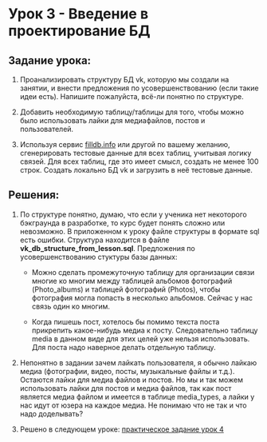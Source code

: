 # Урок 3 - Введение в проектирование БД

## Задание урока:
1. Проанализировать структуру БД vk, которую мы создали на занятии, и внести предложения по усовершенствованию (если такие идеи есть). Напишите пожалуйста, всё-ли понятно по структуре.

2. Добавить необходимую таблицу/таблицы для того, чтобы можно было использовать лайки для медиафайлов, постов и пользователей.

3.  Используя сервис [filldb.info](http://filldb.info) или другой по вашему желанию, сгенерировать тестовые данные для всех таблиц, учитывая логику связей. Для всех таблиц, где это имеет смысл, создать не менее 100 строк. Создать локально БД vk и загрузить в неё тестовые данные.

## Решения:
1. По структуре понятно, думаю, что если у ученика нет некоторого бэкграунда в разработке, то курс будет понять сложно или невозможно. В приложенном к уроку файле структуры в формате sql есть ошибки. Структура находится в файле **vk_db_structure_from_lesson.sql**. Предложения по усовершенствованию стуктуры базы данных:
	- Можно сделать промежуточную таблицу для организации связи многие ко многим между таблицей альбомов фотографий (Photo_albums) и таблицей фотографий (Photos), чтобы фотография могла попасть в несколько альбомов. Сейчас у нас связь один ко многим.

	- Когда пишешь пост, хотелось бы помимо текста поста прикрепить какое-нибудь медиа к посту. Следовательно таблицу media в данном виде для этих целей уже нельзя использовать. Для поста надо наверное делать отдельную таблицу.

2. Непонятно в задании зачем лайкать пользователя, я обычно лайкаю медиа (фотографии, видео, посты, музыкальные файлы и т.д.). Остаются лайки для медиа файлов и постов. Но мы и так можем использовать лайки для постов и медиа файлов, так как пост является медиа файлом и имеется в таблице media_types, а лайки у нас идут от юзера на каждое медиа. Не понимаю что не так и что надо доделывать?

3. Решено в следующем уроке: [практическое задание урок 4](https://github.com/Roman-R2/MySQL_basic/tree/main/lesson%204%20-%20CRUD%20operations)